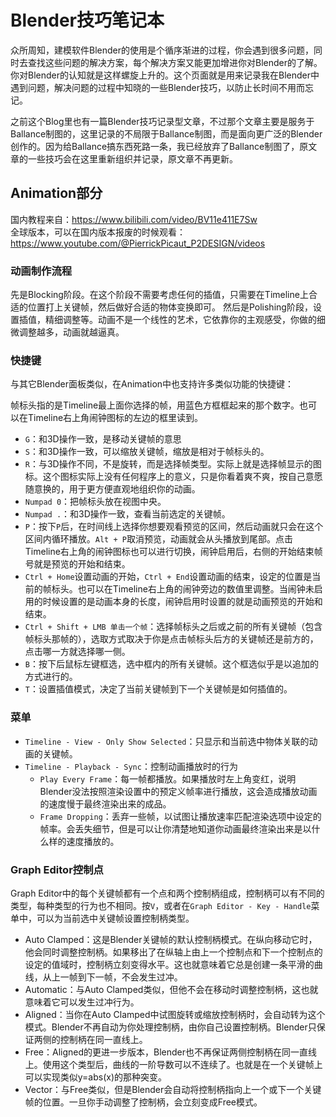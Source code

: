 # Blender技巧笔记本

众所周知，建模软件Blender的使用是个循序渐进的过程，你会遇到很多问题，同时去查找这些问题的解决方案，每个解决方案又能更加增进你对Blender的了解。你对Blender的认知就是这样螺旋上升的。这个页面就是用来记录我在Blender中遇到问题，解决问题的过程中知晓的一些Blender技巧，以防止长时间不用而忘记。

之前这个Blog里也有一篇Blender技巧记录型文章，不过那个文章主要是服务于Ballance制图的，这里记录的不局限于Ballance制图，而是面向更广泛的Blender创作的。因为给Ballance搞东西死路一条，我已经放弃了Ballance制图了，原文章的一些技巧会在这里重新组织并记录，原文章不再更新。

## Animation部分

国内教程来自：https://www.bilibili.com/video/BV11e411E7Sw  
全球版本，可以在国内版本报废的时候观看：https://www.youtube.com/@PierrickPicaut_P2DESIGN/videos

### 动画制作流程

先是Blocking阶段。在这个阶段不需要考虑任何的插值，只需要在Timeline上合适的位置打上关键帧，然后做好合适的物体变换即可。
然后是Polishing阶段，设置插值，精细调整等。动画不是一个线性的艺术，它依靠你的主观感受，你做的细微调整越多，动画就越逼真。

### 快捷键

与其它Blender面板类似，在Animation中也支持许多类似功能的快捷键：

帧标头指的是Timeline最上面你选择的帧，用蓝色方框框起来的那个数字。也可以在Timeline右上角闹钟图标的左边的框里读到。

* `G`：和3D操作一致，是移动关键帧的意思
* `S`：和3D操作一致，可以缩放关键帧，缩放是相对于帧标头的。
* `R`：与3D操作不同，不是旋转，而是选择帧类型。实际上就是选择帧显示的图标。这个图标实际上没有任何程序上的意义，只是你看着爽不爽，按自己意愿随意换的，用于更方便直观地组织你的动画。
* `Numpad 0`：把帧标头放在视图中央。
* `Numpad .`：和3D操作一致，查看当前选定的关键帧。
* `P`：按下`P`后，在时间线上选择你想要观看预览的区间，然后动画就只会在这个区间内循环播放。`Alt + P`取消预览，动画就会从头播放到尾部。点击Timeline右上角的闹钟图标也可以进行切换，闹钟启用后，右侧的开始结束帧号就是预览的开始和结束。
* `Ctrl + Home`设置动画的开始，`Ctrl + End`设置动画的结束，设定的位置是当前的帧标头。也可以在Timeline右上角的闹钟旁边的数值里调整。当闹钟未启用的时候设置的是动画本身的长度，闹钟启用时设置的就是动画预览的开始和结束。
* `Ctrl + Shift + LMB 单击一个帧`：选择帧标头之后或之前的所有关键帧（包含帧标头那帧的），选取方式取决于你是点击帧标头后方的关键帧还是前方的，点击哪一方就选择哪一侧。
* `B`：按下后鼠标左键框选，选中框内的所有关键帧。这个框选似乎是以追加的方式进行的。
* `T`：设置插值模式，决定了当前关键帧到下一个关键帧是如何插值的。

### 菜单

* `Timeline - View - Only Show Selected`：只显示和当前选中物体关联的动画的关键帧。
* `Timeline - Playback - Sync`：控制动画播放时的行为
    - `Play Every Frame`：每一帧都播放。如果播放时左上角变红，说明Blender没法按照渲染设置中的预定义帧率进行播放，这会造成播放动画的速度慢于最终渲染出来的成品。
    - `Frame Dropping`：丢弃一些帧，以试图让播放速率匹配渲染选项中设定的帧率。会丢失细节，但是可以让你清楚地知道你动画最终渲染出来是以什么样的速度播放的。

### Graph Editor控制点

Graph Editor中的每个关键帧都有一个点和两个控制柄组成，控制柄可以有不同的类型，每种类型的行为也不相同。按`V`，或者在`Graph Editor - Key - Handle`菜单中，可以为当前选中关键帧设置控制柄类型。

* Auto Clamped：这是Blender关键帧的默认控制柄模式。在纵向移动它时，他会同时调整控制柄。如果移出了在纵轴上由上一个控制点和下一个控制点的设定的值域时，控制柄立刻变得水平。这也就意味着它总是创建一条平滑的曲线，从上一帧到下一帧，不会发生过冲。
* Automatic：与Auto Clamped类似，但他不会在移动时调整控制柄，这也就意味着它可以发生过冲行为。
* Aligned：当你在Auto Clamped中试图旋转或缩放控制柄时，会自动转为这个模式。Blender不再自动为你处理控制柄，由你自己设置控制柄。Blender只保证两侧的控制柄在同一直线上。
* Free：Aligned的更进一步版本，Blender也不再保证两侧控制柄在同一直线上。使用这个类型后，曲线的一阶导数可以不连续了。也就是在一个关键帧上可以实现类似y=abs(x)的那种突变。
* Vector：与Free类似，但是Blender会自动将控制柄指向上一个或下一个关键帧的位置。一旦你手动调整了控制柄，会立刻变成Free模式。



